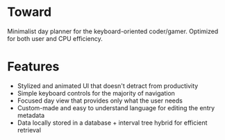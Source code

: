 # Toward
Minimalist day planner for the keyboard-oriented coder/gamer. Optimized for both user and CPU efficiency.
# Features
* Stylized and animated UI that doesn't detract from productivity
* Simple keyboard controls for the majority of navigation
* Focused day view that provides only what the user needs
* Custom-made and easy to understand language for editing the entry metadata
* Data locally stored in a database + interval tree hybrid for efficient retrieval
